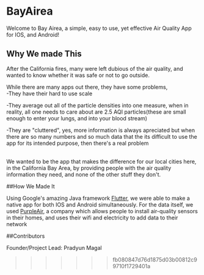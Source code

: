 
# BayAirea

Welcome to Bay Airea, a simple, easy to use, yet effective Air Quality App for IOS, and Android!
## Why We made This

After the California fires, many were left dubious of the air quality, and wanted to know whether it was safe or not to go outside.
<br />


While there are many apps out there, they have some problems,<br />
-They have their hard to use scale


-They average out all of the particle densities into one measure, when in reality, all one needs to care about are 2.5 AQI particles(these are small enough to enter your lungs, and into your blood stream)


-They are "cluttered", yes, more information is always apreciated but when there are so many numbers and so much data that the its difficult to use the app for its intended purpose, then there's a real problem



<br />
We wanted to be the app that makes the difference for our local cities here, in the California Bay Area, by providing people with the air quality information they need, and none of the other stuff they don't.



##How We Made It


Using Google's amazing Java framework <a href="flutter.io">Flutter</a>, we were able to make a native app for both IOS and Android simultaneously. For the data itself, we used <a href="purpleair.org">PurpleAir</a>, a company which allows people to install air-quality sensors in their homes, and uses their wifi and electricity to add data to their network
<br />



##Contributors


Founder/Project Lead: Pradyun Magal



>>>>>>> fb080847d76d1875d03b00812c99710f1729401a
